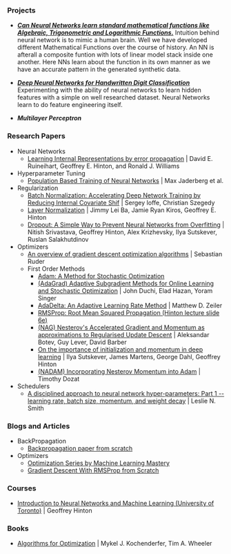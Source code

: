 ### Projects
- ***[Can Neural Networks learn standard mathematical functions like Algebraic, Trigonometric and Logarithmic Functions.](./neural_network_learning_standard_mathematical_functions.ipynb)*** Intuition behind neural network is to mimic a human brain. Well we have developed different Mathematical Functions over the course of history. An NN is afterall a composite funtion with lots of linear model stack inside one another. Here NNs learn about the function in its own manner as we have an accurate pattern in the generated synthetic data.

- ***[Deep Neural Networks for Handwritten Digit Classification](./deep_neural_networks_for_handwritten_digits_classification_with_pytorch.ipynb)*** Experimenting with the ability of neural networks to learn hidden features with a simple on well researched dataset. Neural Networks learn to do feature engineering itself.

- ***Multilayer Perceptron***

### Research Papers
- Neural Networks
    - [Learning Internal Representations by error propagation](https://apps.dtic.mil/dtic/tr/fulltext/u2/a164453.pdf) | David E. Ruineihart, Geoffrey E. Hinton, and Ronald J. Williams
- Hyperparameter Tuning
    - [Population Based Training of Neural Networks](https://arxiv.org/abs/1711.09846) | Max Jaderberg et al.
- Regularization
    + [Batch Normalization: Accelerating Deep Network Training by Reducing Internal Covariate Shif](https://arxiv.org/abs/1502.03167) | Sergey Ioffe, Christian Szegedy
    + [Layer Normalization](https://arxiv.org/abs/1607.06450) | Jimmy Lei Ba, Jamie Ryan Kiros, Geoffrey E. Hinton
    + [Dropout: A Simple Way to Prevent Neural Networks from Overfitting](https://jmlr.org/papers/v15/srivastava14a.html) | Nitish Srivastava, Geoffrey Hinton, Alex Krizhevsky, Ilya Sutskever, Ruslan Salakhutdinov
- Optimizers
    + [An overview of gradient descent optimization algorithms](https://arxiv.org/abs/1609.04747) | Sebastian Ruder
    - First Order Methods
        + [Adam: A Method for Stochastic Optimization](https://arxiv.org/abs/1412.6980)
        + [(AdaGrad) Adaptive Subgradient Methods for Online Learning and Stochastic Optimization](https://stanford.edu/~jduchi/projects/DuchiHaSi10_colt.pdf) | John Duchi, Elad Hazan, Yoram Singer
        + [AdaDelta: An Adaptive Learning Rate Method](https://arxiv.org/abs/1212.5701) | Matthew D. Zeiler
        + [RMSProp: Root Mean Squared Propagation (Hinton lecture slide 6e)](http://www.cs.toronto.edu/~hinton/coursera/lecture6/lec6.pdf)
        + [(NAG) Nesterov's Accelerated Gradient and Momentum as approximations to Regularised Update Descent](https://arxiv.org/abs/1607.01981) | Aleksandar Botev, Guy Lever, David Barber
        + [On the importance of initialization and momentum in deep learning](http://proceedings.mlr.press/v28/sutskever13.pdf) | Ilya Sutskever, James Martens, George Dahl, Geoffrey Hinton
        + [(NADAM) Incorporating Nesterov Momentum into Adam](https://openreview.net/forum?id=OM0jvwB8jIp57ZJjtNEZ) | Timothy Dozat
- Schedulers
    + [A disciplined approach to neural network hyper-parameters: Part 1 -- learning rate, batch size, momentum, and weight decay](https://arxiv.org/abs/1803.09820) | Leslie N. Smith
### Blogs and Articles
- BackPropagation
    + [Backpropagation paper from scratch](https://towardsdatascience.com/backpropagation-paper-from-scratch-796793789248)
- Optimizers
    + [Optimization Series by Machine Learning Mastery](https://machinelearningmastery.com/category/optimization/)
    + [Gradient Descent With RMSProp from Scratch](https://machinelearningmastery.com/gradient-descent-with-rmsprop-from-scratch/)

### Courses
- [Introduction to Neural Networks and Machine Learning (University of Toronto)](https://www.cs.toronto.edu/~tijmen/csc321/lecture_notes.shtml) | Geoffrey Hinton

### Books
- [Algorithms for Optimization](https://algorithmsbook.com/optimization/files/optimization.pdf) | Mykel J. Kochenderfer, Tim A. Wheeler

